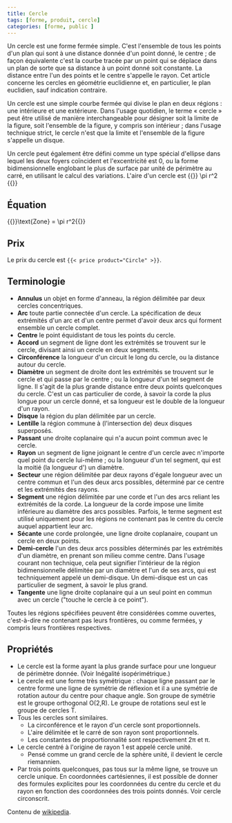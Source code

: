 ```yaml
---
title: Cercle
tags: [forme, produit, cercle]
categories: [forme, public ]
---
```

Un cercle est une forme fermée simple. C'est l'ensemble de tous les points d'un plan qui sont à une distance donnée d'un point donné, le centre ; de façon équivalente c'est la courbe tracée par un point qui se déplace dans un plan de sorte que sa distance à un point donné soit constante. La distance entre l'un des points et le centre s'appelle le rayon. Cet article concerne les cercles en géométrie euclidienne et, en particulier, le plan euclidien, sauf indication contraire.
<!--plus-->
Un cercle est une simple courbe fermée qui divise le plan en deux régions : une intérieure et une extérieure. Dans l'usage quotidien, le terme « cercle » peut être utilisé de manière interchangeable pour désigner soit la limite de la figure, soit l'ensemble de la figure, y compris son intérieur ; dans l'usage technique strict, le cercle n'est que la limite et l'ensemble de la figure s'appelle un disque.

Un cercle peut également être défini comme un type spécial d'ellipse dans lequel les deux foyers coïncident et l'excentricité est 0, ou la forme bidimensionnelle englobant le plus de surface par unité de périmètre au carré, en utilisant le calcul des variations. L'aire d'un cercle est {{<latex display="false">}} \pi r^2 {{</latex>}}

Équation
--------

{{<latex>}}\text{Zone} = \pi r^2{{</latex>}}

## Prix

Le prix du cercle est `{{< price product="Circle" >}}`.

## Terminologie

* **Annulus** un objet en forme d'anneau, la région délimitée par deux cercles concentriques.
* **Arc** toute partie connectée d'un cercle. La spécification de deux extrémités d'un arc et d'un centre permet d'avoir deux arcs qui forment ensemble un cercle complet.
* **Centre** le point équidistant de tous les points du cercle.
* **Accord** un segment de ligne dont les extrémités se trouvent sur le cercle, divisant ainsi un cercle en deux segments.
* **Circonférence** la longueur d'un circuit le long du cercle, ou la distance autour du cercle.
* **Diamètre** un segment de droite dont les extrémités se trouvent sur le cercle et qui passe par le centre ; ou la longueur d'un tel segment de ligne. Il s'agit de la plus grande distance entre deux points quelconques du cercle. C'est un cas particulier de corde, à savoir la corde la plus longue pour un cercle donné, et sa longueur est le double de la longueur d'un rayon.
* **Disque** la région du plan délimitée par un cercle.
* **Lentille** la région commune à (l'intersection de) deux disques superposés.
* **Passant** une droite coplanaire qui n'a aucun point commun avec le cercle.
* **Rayon** un segment de ligne joignant le centre d'un cercle avec n'importe quel point du cercle lui-même ; ou la longueur d'un tel segment, qui est la moitié (la longueur d') un diamètre.
* **Secteur** une région délimitée par deux rayons d'égale longueur avec un centre commun et l'un des deux arcs possibles, déterminé par ce centre et les extrémités des rayons.
* **Segment** une région délimitée par une corde et l'un des arcs reliant les extrémités de la corde. La longueur de la corde impose une limite inférieure au diamètre des arcs possibles. Parfois, le terme segment est utilisé uniquement pour les régions ne contenant pas le centre du cercle auquel appartient leur arc.
* **Sécante** une corde prolongée, une ligne droite coplanaire, coupant un cercle en deux points.
* **Demi-cercle** l'un des deux arcs possibles déterminés par les extrémités d'un diamètre, en prenant son milieu comme centre. Dans l'usage courant non technique, cela peut signifier l'intérieur de la région bidimensionnelle délimitée par un diamètre et l'un de ses arcs, qui est techniquement appelé un demi-disque. Un demi-disque est un cas particulier de segment, à savoir le plus grand.
* **Tangente** une ligne droite coplanaire qui a un seul point en commun avec un cercle ("touche le cercle à ce point").

Toutes les régions spécifiées peuvent être considérées comme ouvertes, c'est-à-dire ne contenant pas leurs frontières, ou comme fermées, y compris leurs frontières respectives.

## Propriétés

* Le cercle est la forme ayant la plus grande surface pour une longueur de périmètre donnée. (Voir Inégalité isopérimétrique.)
* Le cercle est une forme très symétrique : chaque ligne passant par le centre forme une ligne de symétrie de réflexion et il a une symétrie de rotation autour du centre pour chaque angle. Son groupe de symétrie est le groupe orthogonal O(2,R). Le groupe de rotations seul est le groupe de cercles T.
* Tous les cercles sont similaires.
    * La circonférence et le rayon d'un cercle sont proportionnels.
    * L'aire délimitée et le carré de son rayon sont proportionnels.
    * Les constantes de proportionnalité sont respectivement 2π et π.
* Le cercle centré à l'origine de rayon 1 est appelé cercle unité.
    * Pensé comme un grand cercle de la sphère unité, il devient le cercle riemannien.
* Par trois points quelconques, pas tous sur la même ligne, se trouve un cercle unique. En coordonnées cartésiennes, il est possible de donner des formules explicites pour les coordonnées du centre du cercle et du rayon en fonction des coordonnées des trois points donnés. Voir cercle circonscrit.

Contenu de [wikipedia](https://en.wikipedia.org/wiki/Circle).